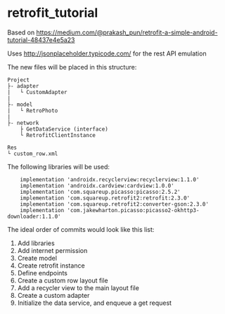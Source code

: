 # retrofit_tutorial

Based on https://medium.com/@prakash_pun/retrofit-a-simple-android-tutorial-48437e4e5a23

Uses http://jsonplaceholder.typicode.com/ for the rest API emulation

The new files will be placed in this structure:

```
Project
├- adapter
|   └ CustomAdapter
|
├- model
|   └ RetroPhoto
|
├- network
    ├ GetDataService (interface)
    └ RetrofitClientInstance

Res
└ custom_row.xml
```

The following libraries will be used:
```
    implementation 'androidx.recyclerview:recyclerview:1.1.0'
    implementation 'androidx.cardview:cardview:1.0.0'
    implementation 'com.squareup.picasso:picasso:2.5.2'
    implementation 'com.squareup.retrofit2:retrofit:2.3.0'
    implementation 'com.squareup.retrofit2:converter-gson:2.3.0'
    implementation 'com.jakewharton.picasso:picasso2-okhttp3-downloader:1.1.0'
```

The ideal order of commits would look like this list:
1. Add libraries
2. Add internet permission
3. Create model
4. Create retrofit instance
5. Define endpoints
6. Create a custom row layout file
7. Add a recycler view to the main layout file
8. Create a custom adapter
9. Initialize the data service, and enqueue a get request
